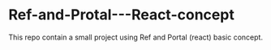 # Ref-and-Protal---React-concept
This repo contain a small project using Ref and Portal (react) basic concept.
